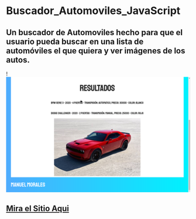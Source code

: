 # Buscador_Automoviles_JavaScript
## Un buscador de Automoviles hecho para que el usuario pueda buscar en una lista de automóviles el que quiera y ver imágenes de los autos.
!![Presentacion](https://github.com/Angstromico/Buscador_Automoviles_JavaScript/blob/master/img/catureautos.png)
## [Mira el Sitio Aqui](https://buscador-automoviles-manuel-morales.netlify.app/)

